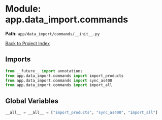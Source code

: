 # Module: app.data_import.commands

**Path:** `app/data_import/commands/__init__.py`

[Back to Project Index](../../../../index.md)

## Imports
```python
from __future__ import annotations
from app.data_import.commands import import_products
from app.data_import.commands import sync_as400
from app.data_import.commands import import_all
```

## Global Variables
```python
__all__ = __all__ = ["import_products", "sync_as400", "import_all"]
```
